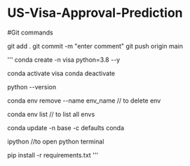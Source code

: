 # US-Visa-Approval-Prediction

#Git commands

git add .
git commit -m "enter comment"
git push origin main

'''
conda create -n visa python=3.8 --y

conda activate visa
conda deactivate

python --version

conda env remove --name env_name  // to delete env

conda env list // to list all envs

conda update -n base -c defaults conda

ipython //to open python terminal

pip install -r requirements.txt
'''
